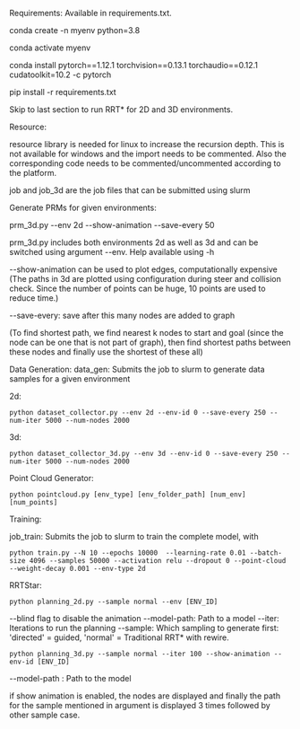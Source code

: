 Requirements:
Available in requirements.txt.

conda create -n myenv python=3.8

conda activate myenv

conda install pytorch==1.12.1 torchvision==0.13.1 torchaudio==0.12.1 cudatoolkit=10.2 -c pytorch

pip install -r requirements.txt

Skip to last section to run RRT* for 2D and 3D environments.


Resource:

resource library is needed for linux to increase the recursion depth. This is not available for windows and the import needs to be commented. Also the corresponding code needs to be commented/uncommented according to the platform.

job and job_3d are the job files that can be submitted using slurm

Generate PRMs for given environments:

prm_3d.py --env 2d --show-animation --save-every 50

prm_3d.py includes both environments 2d as well as 3d and can be switched using argument --env. Help available using -h

--show-animation can be used to plot edges, computationally expensive
(The paths in 3d are plotted using configuration during steer and collision check. Since the number of points can be huge, 10 points are used to reduce time.)

--save-every: save after this many nodes are added to graph

(To find shortest path, we find nearest k nodes to start and goal (since the node can be one that is not part of graph), then find shortest paths between these nodes and finally use the shortest of these all)

Data Generation:
data_gen: Submits the job to slurm to generate data samples for a given environment

2d:
``` 
python dataset_collector.py --env 2d --env-id 0 --save-every 250 --num-iter 5000 --num-nodes 2000
```
3d: 
```
python dataset_collector_3d.py --env 3d --env-id 0 --save-every 250 --num-iter 5000 --num-nodes 2000
```

Point Cloud Generator:
```
python pointcloud.py [env_type] [env_folder_path] [num_env] [num_points]
```

Training: 

job_train: Submits the job to slurm to train the complete model, with 

```
python train.py --N 10 --epochs 10000  --learning-rate 0.01 --batch-size 4096 --samples 50000 --activation relu --dropout 0 --point-cloud --weight-decay 0.001 --env-type 2d
```

RRTStar:

```
python planning_2d.py --sample normal --env [ENV_ID] 
```

--blind flag to disable the animation
--model-path: Path to a model
--iter: Iterations to run the planning
--sample: Which sampling to generate first: 'directed' = guided, 'normal' = Traditional RRT* with rewire.

```
python planning_3d.py --sample normal --iter 100 --show-animation --env-id [ENV_ID]
```
--model-path : Path to the model

if show animation is enabled, the nodes are displayed and finally the path for the sample mentioned in argument is displayed 3 times followed by other sample case.

